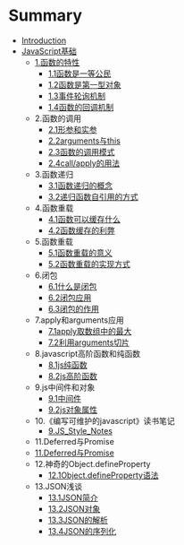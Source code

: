 # Summary

* [Introduction](README.md)
* [JavaScript基础](javascriptji-chu.md)
  * [1.函数的特性](1.md)
    * [1.1函数是一等公民](javascript/1.1.md)
    * [1.2函数是第一型对象](javascript/1.2.md)
    * [1.3事件轮询机制](javascript/1.3.md)
    * [1.4函数的回调机制](javascript/1.4.md)
  * 2.函数的调用
    * [2.1形参和实参](javascript/2.1.md)
    * [2.2arguments与this](javascript/2.2.md)
    * [2.3函数的调用模式](javascript/2.3.md)
    * [2.4call/apply的用法](javascript/2.4.md)
  * 3.函数递归
    * [3.1函数递归的概念](javascript/3.1.md)
    * [3.2递归函数自引用的方式](javascript/3.2.md)
  * 4.函数重载
    * [4.1函数可以缓存什么](javascript/4.1.md)
    * [4.2函数缓存的利弊](javascript/4.2.md)
  * 5.函数重载
    * [5.1函数重载的意义](javascript/5.1.md)
    * [5.2函数重载的实现方式](javascript/5.2.md)
  * 6.闭包
    * [6.1什么是闭包](javascript/6.1.md)
    * [6.2闭包应用](javascript/6.2.md)
    * [6.3闭包的作用](javascript/6.3.md)
  * 7.apply和arguments应用
    * [7.1apply取数组中的最大](javascript/7.1.md)
    * [7.2利用arguments切片](javascript/7.2.md)
  * 8.javascript高阶函数和纯函数
    * [8.1js纯函数](javascript/8.1.md)
    * [8.2js高阶函数](javascript/8.2.md)
  * 9.js中间件和对象
    * [9.1中间件](javascript/js/9.1.md)
    * [9.2js对象属性](javascript/js/9.2.md)
  * 10.《编写可维护的javascript》读书笔记
    * [9.JS\_Style\_Notes](javascript/9.md)
  * 11.Deferred与Promise
  * [11.Deferred与Promise](javascript/11.md)
  * 12.神奇的Object.defineProperty
    * [12.1Object.defineProperty语法](javascript/12.1.md)
  * 13.JSON浅谈
    * [13.1JSON简介](javascript/13json/13.1.md)
    * [13.2JSON对象](javascript/13json/13.2.md)
    * [13.3JSON的解析](javascript/13json/13.3.md)
    * [13.4JSON的序列化](javascript/13json/13.4.md)

